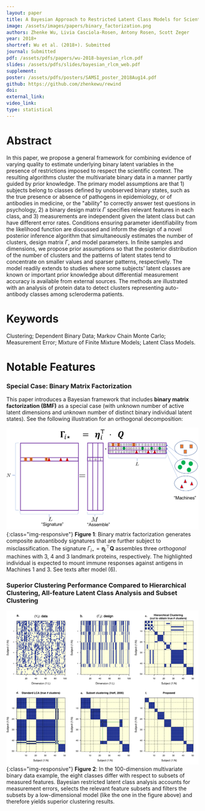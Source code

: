 ```yaml
---
layout: paper
title: A Bayesian Approach to Restricted Latent Class Models for Scientifically-Structured Clustering of Multivariate Binary Outcomes
image: /assets/images/papers/binary_factorization.png
authors: Zhenke Wu, Livia Casciola-Rosen, Antony Rosen, Scott Zeger
year: 2018+
shortref: Wu et al. (2018+). Submitted
journal: Submitted
pdf: /assets/pdfs/papers/wu-2018-bayesian_rlcm.pdf
slides: /assets/pdfs/slides/bayesian_rlcm_web.pdf
supplement: 
poster: /assets/pdfs/posters/SAMSI_poster_2018Aug14.pdf
github: https://github.com/zhenkewu/rewind
doi: 
external_link: 
video_link: 
type: statistical
---
```


# Abstract

In this paper, we propose a general framework for combining evidence of varying quality to estimate underlying binary latent variables in the presence of restrictions imposed to respect the scientific context. The resulting algorithms cluster the multivariate binary data in a manner partly guided by prior knowledge. The primary model assumptions are that 1) subjects belong to classes defined by unobserved binary states, such as the true presence or absence of pathogens in epidemiology, or of antibodies in medicine, or the "ability" to correctly answer test questions in psychology, 2) a binary design matrix $\Gamma$ specifies relevant features in each class, and 3) measurements are independent given the latent class but can have different error rates. Conditions ensuring parameter identifiability from the likelihood function are discussed and inform the design of a novel posterior inference algorithm that simultaneously estimates the number of clusters, design matrix $\Gamma$, and model parameters. In finite samples and dimensions, we propose prior assumptions so that the posterior distribution of the number of clusters and the patterns of latent states tend to concentrate on smaller values and sparser patterns, respectively. The model readily extends to studies where some subjects' latent classes are known or important prior knowledge about differential measurement accuracy is available from external sources. The methods are illustrated with an analysis of protein data to detect clusters representing auto-antibody classes among scleroderma patients.


# Keywords

Clustering; Dependent Binary Data; Markov Chain Monte Carlo; Measurement Error; Mixture of Finite Mixture Models; Latent Class Models.

# Notable Features

### Special Case: Binary Matrix Factorization

This paper introduces a Bayesian framework that includes **binary matrix factorization (BMF)** as a special case (with unknown number of active latent dimensions and unknown number of distinct binary individual latent states). See the following illustration for an orthogonal decomposition:

![alt text](/assets/images/papers/binary_factorization.png){:class="img-responsive"}
**Figure 1**: Binary matrix factorization generates composite autoantibody signatures that are further subject to misclassification. The signature $\Gamma_{i\star}= \mathbf{\eta}_i^\top\mathbf{Q}$ assembles three *orthogonal* machines with 3, 4 and 3 landmark proteins, respectively. The highlighted individual is expected to mount immune responses against antigens in Machines 1 and 3. See texts after model (6).


### Superior Clustering Performance Compared to Hierarchical Clustering, All-feature Latent Class Analysis and Subset Clustering
![alt text](/assets/images/papers/bmf_motivating_example.jpg){:class="img-responsive"}
**Figure 2**: In the 100-dimension multivariate binary data example, the eight classes differ with respect to subsets of measured features. Bayesian restricted latent class analysis accounts for measurement errors, selects the relevant feature subsets and filters the subsets by a low-dimensional model (like the one in the figure above) and therefore yields superior clustering results. 
